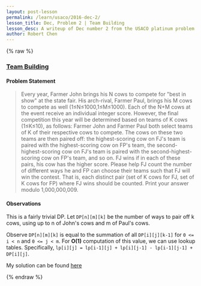 ```yaml
---
layout: post-lesson
permalink: /learn/usaco/2016-dec-2/
lesson_title: Dec, Problem 2 | Team Building
lesson_desc: A writeup of Dec number 2 from the USACO platinum problem set
author: Robert Chen
---
```


{% raw %}

### [Team Building](http://usaco.org/index.php?page=viewproblem2&cpid=673)

#### Problem Statement
>Every year, Farmer John brings his N cows to compete for "best in show" at the state fair. His arch-rival, Farmer Paul, brings his M cows to compete as well (1≤N≤1000,1≤M≤1000).
>Each of the N+M cows at the event receive an individual integer score. However, the final competition this year will be determined based on teams of K cows (1≤K≤10), as follows: Farmer John and Farmer Paul both select teams of K of their respective cows to compete. The cows on these two teams are then paired off: the highest-scoring cow on FJ's team is paired with the highest-scoring cow on FP's team, the second-highest-scoring cow on FJ's team is paired with the second-highest-scoring cow on FP's team, and so on. FJ wins if in each of these pairs, his cow has the higher score.
>Please help FJ count the number of different ways he and FP can choose their teams such that FJ will win the contest. That is, each distinct pair (set of K cows for FJ, set of K cows for FP) where FJ wins should be counted. Print your answer modulo 1,000,000,009.
#### Observations
This is a fairly trivial DP. Let `DP[n][m][k]` be the number of ways to pair off k cows, using up to n of John's cows and m of Paul's cows.

Observe `DP[n][m][k]` is equal to the summation of all `DP[i][j][k-1]` for `0 <= i < n` and `0 <= j < m`. For **O(1)** computation of this value, we can use lookup tables. Specifically, `lp[i][j] = lp[i-1][j] + lp[i][j-1] - lp[i-1][j-1] + DP[i][j]`.

My solution can be found [here](https://github.com/chen-robert/writeups/blob/master/usaco/2016/code/team.java)

{% endraw %}
